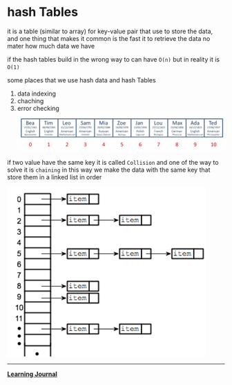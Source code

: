 # hash Tables 
it is a table (similar to  array) for key-value pair that use to store the data, and one thing that makes it common is the fast it to retrieve the data no mater how much data we have 

if the hash tables build in the wrong way to can have `O(n)` but in reality it is `O(1)`

some places that we use hash data and hash Tables 
1. data indexing
2. chaching
3. error checking 
 ![img](hash.PNG)

if two value have the same key it is called `Collision` and one of the way to solve it is `chaining` in this way we make the data with the same key that store them in a linked list in order
 
 ![img](./coliision.PNG)

 ----------------------
**[Learning Journal](./LearningJournal.md)**
